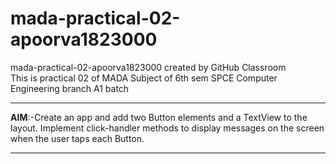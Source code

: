 # mada-practical-02-apoorva1823000
mada-practical-02-apoorva1823000 created by GitHub Classroom<br>
This is practical 02 of MADA Subject of 6th sem SPCE Computer Engineering branch A1 batch<br><hr>
<b>AIM</b>:-Create an app and add two Button elements and a TextView to the layout. Implement click-handler methods to display messages on the screen when the user taps each Button.
<br><hr>
